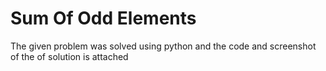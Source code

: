 # Sum Of Odd Elements
The given problem was solved using python and the code and screenshot of the of solution is attached
